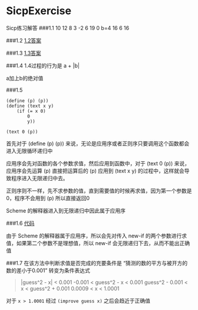 # SicpExercise
Sicp练习解答
###1.1
10  12  8  3  -2  6  19  0  b=4  16  6  16

###1.2
[1.2答案](https://github.com/zyfoolboy/SicpExercise/blob/master/1-2.scm)

###1.3
[1.3答案](https://github.com/zyfoolboy/SicpExercise/blob/master/1-3.scm)

###1.4
1.4过程的行为是  a + |b| 

a加上b的绝对值

###1.5
```
(define (p) (p))
(define (text x y)
	(if (= x 0)
	    0
	    y))

(text 0 (p))
```

首先对于 (define (p) (p)) 来说，无论是应用序或者正则序只要调用这个函数都会进入无限循环递归中

应用序会先对函数的各个参数求值，然后应用到函数中，对于 (text 0 (p)) 来说，应用序会先运算 (p) 直接把运算后的 (p) 应用到 (text x y) 的过程中，这样就会导致程序进入无限递归中去。

正则序则不一样，先不求参数的值，直到需要值的时候再求值，因为第一个参数是0，程序不会用到 (p) 所以直接返回0

Scheme 的解释器进入到无限递归中因此属于应用序

###1.6
[代码](https://github.com/zyfoolboy/SicpExercise/blob/master/1-6.scm)

由于 Scheme 的解释器属于应用序，所以会先对传入 new-if 的两个参数进行求值，如果第二个参数不是理想值，所以 new-if 会无限递归下去，从而不能出正确值

###1.7
在该方法中判断求值是否完成的充要条件是 “猜测的数的平方与被开方的数的差小于0.001” 转变为条件表达式

>|guess^2 - x| < 0.001
>-0.001 < guess^2 - x < 0.001
>guess^2 - 0.001 < x < guess^2 + 0.001
>0.0009 < x < 1.0001

对于 `x > 1.0001` 经过 `(improve guess x)` 之后会趋近于正确值 
